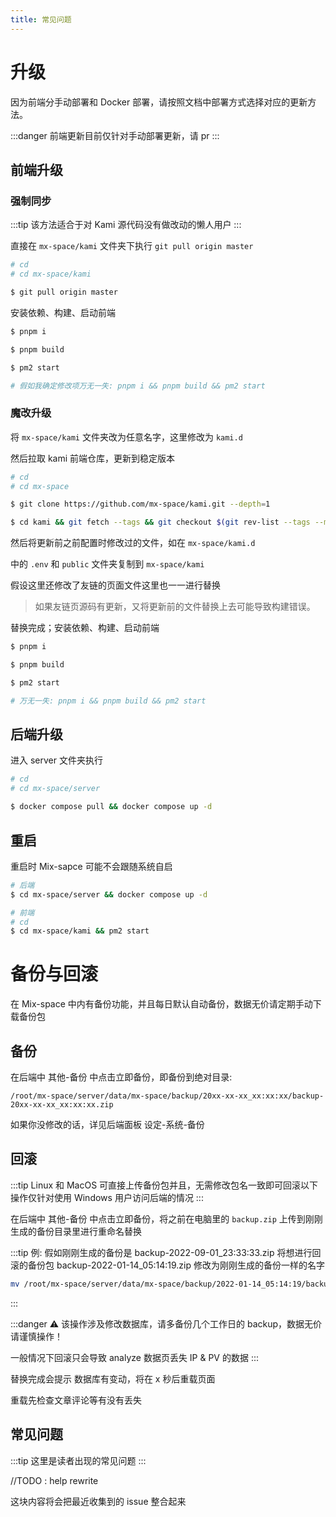 ```yaml
---
title: 常见问题
---
```


# 升级

因为前端分手动部署和 Docker 部署，请按照文档中部署方式选择对应的更新方法。

:::danger
前端更新目前仅针对手动部署更新，请 pr
:::

## 前端升级

### 强制同步

:::tip
该方法适合于对 Kami 源代码没有做改动的懒人用户
:::

直接在 `mx-space/kami` 文件夹下执行 `git pull origin master`

```bash
# cd
# cd mx-space/kami

$ git pull origin master
```

安装依赖、构建、启动前端

```bash
$ pnpm i

$ pnpm build

$ pm2 start

# 假如我确定修改项万无一失: pnpm i && pnpm build && pm2 start
```

### 魔改升级

将 `mx-space/kami` 文件夹改为任意名字，这里修改为 `kami.d`

然后拉取 kami 前端仓库，更新到稳定版本

```bash
# cd
# cd mx-space

$ git clone https://github.com/mx-space/kami.git --depth=1

$ cd kami && git fetch --tags && git checkout $(git rev-list --tags --max-count=1)
```

然后将更新前之前配置时修改过的文件，如在 `mx-space/kami.d`

中的 `.env` 和 `public` 文件夹复制到 `mx-space/kami`

假设这里还修改了友链的页面文件这里也一一进行替换

> 如果友链页源码有更新，又将更新前的文件替换上去可能导致构建错误。

替换完成；安装依赖、构建、启动前端

```bash
$ pnpm i

$ pnpm build

$ pm2 start

# 万无一失: pnpm i && pnpm build && pm2 start
```

## 后端升级

进入 server 文件夹执行

```bash
# cd
# cd mx-space/server

$ docker compose pull && docker compose up -d
```

## 重启
重启时 Mix-sapce 可能不会跟随系统自启

```bash
# 后端
$ cd mx-space/server && docker compose up -d

# 前端
# cd
$ cd mx-space/kami && pm2 start
```

# 备份与回滚

在 Mix-space 中内有备份功能，并且每日默认自动备份，数据无价请定期手动下载备份包

## 备份

在后端中 其他-备份 中点击立即备份，即备份到绝对目录: 

`/root/mx-space/server/data/mx-space/backup/20xx-xx-xx_xx:xx:xx/backup-20xx-xx-xx_xx:xx:xx.zip`

如果你没修改的话，详见后端面板 设定-系统-备份


## 回滚

:::tip
Linux 和 MacOS 可直接上传备份包并且，无需修改包名一致即可回滚以下操作仅针对使用 Windows 用户访问后端的情况
:::

在后端中 其他-备份 中点击立即备份，将之前在电脑里的 `backup.zip` 上传到刚刚生成的备份目录里进行重命名替换


:::tip
例: 假如刚刚生成的备份是 backup-2022-09-01_23:33:33.zip 将想进行回滚的备份包 backup-2022-01-14_05:14:19.zip 修改为刚刚生成的备份一样的名字

```bash
mv /root/mx-space/server/data/mx-space/backup/2022-01-14_05:14:19/backup-2022-01-14_05:14:19.zip backup-2022-09-01_23:33:33.zip
```
:::

:::danger
⚠️ 该操作涉及修改数据库，请多备份几个工作日的 backup，数据无价请谨慎操作！

一般情况下回滚只会导致 analyze 数据页丢失 IP & PV 的数据
:::

替换完成会提示 数据库有变动，将在 x 秒后重载页面

重载先检查文章评论等有没有丢失

## 常见问题

:::tip
这里是读者出现的常见问题
:::

//TODO : help rewrite

这块内容将会把最近收集到的 issue 整合起来
